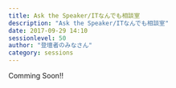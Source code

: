 ```yaml
---
title: Ask the Speaker/ITなんでも相談室
description: "Ask the Speaker/ITなんでも相談室"
date: 2017-09-29 14:10
sessionlevel: 50
author: "登壇者のみなさん"
category: sessions
---
```

Comming Soon!!
